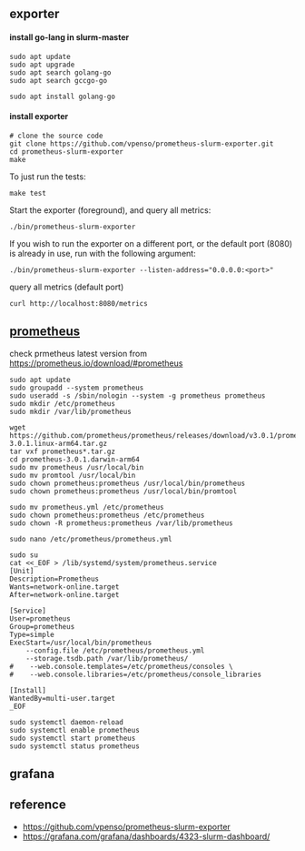## exporter ##

#### install go-lang in slurm-master ###
```
sudo apt update
sudo apt upgrade
sudo apt search golang-go
sudo apt search gccgo-go

sudo apt install golang-go
```

#### install exporter ####
```
# clone the source code
git clone https://github.com/vpenso/prometheus-slurm-exporter.git
cd prometheus-slurm-exporter
make
```

To just run the tests:

```
make test
```

Start the exporter (foreground), and query all metrics:
```
./bin/prometheus-slurm-exporter
```

If you wish to run the exporter on a different port, or the default port (8080) is already in use, run with the following argument:
```
./bin/prometheus-slurm-exporter --listen-address="0.0.0.0:<port>"
```

query all metrics (default port)
```
curl http://localhost:8080/metrics
```

## [prometheus](https://www.cherryservers.com/blog/install-prometheus-ubuntu) ##

check prmetheus latest version from https://prometheus.io/download/#prometheus
```
sudo apt update
sudo groupadd --system prometheus
sudo useradd -s /sbin/nologin --system -g prometheus prometheus
sudo mkdir /etc/prometheus
sudo mkdir /var/lib/prometheus
```


```
wget https://github.com/prometheus/prometheus/releases/download/v3.0.1/prometheus-3.0.1.linux-arm64.tar.gz	
tar vxf prometheus*.tar.gz
cd prometheus-3.0.1.darwin-arm64
sudo mv prometheus /usr/local/bin
sudo mv promtool /usr/local/bin
sudo chown prometheus:prometheus /usr/local/bin/prometheus
sudo chown prometheus:prometheus /usr/local/bin/promtool
```

```
sudo mv prometheus.yml /etc/prometheus
sudo chown prometheus:prometheus /etc/prometheus
sudo chown -R prometheus:prometheus /var/lib/prometheus
```

```
sudo nano /etc/prometheus/prometheus.yml
```

```
sudo su
cat <<_EOF > /lib/systemd/system/prometheus.service
[Unit]
Description=Prometheus
Wants=network-online.target
After=network-online.target

[Service]
User=prometheus
Group=prometheus
Type=simple
ExecStart=/usr/local/bin/prometheus 
    --config.file /etc/prometheus/prometheus.yml 
    --storage.tsdb.path /var/lib/prometheus/ 
#    --web.console.templates=/etc/prometheus/consoles \
#    --web.console.libraries=/etc/prometheus/console_libraries

[Install]
WantedBy=multi-user.target
_EOF
```

```
sudo systemctl daemon-reload
sudo systemctl enable prometheus
sudo systemctl start prometheus
sudo systemctl status prometheus
```


## grafana ##


## reference ##

* https://github.com/vpenso/prometheus-slurm-exporter
* https://grafana.com/grafana/dashboards/4323-slurm-dashboard/
